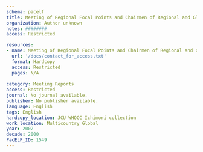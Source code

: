 ```yaml
---
schema: pacelf
title: Meeting of Regional Focal Points and Chairmen of Regional and Global Programme Review Group for Lymphatic Filariasis, New Delhi
organization: Author unknown
notes: ########
access: Restricted

resources:
- name: Meeting of Regional Focal Points and Chairmen of Regional and Global Programme Review Group for Lymphatic Filariasis, New Delhi
  url: '/docs/contact_for_access.txt'
  format: Hardcopy
  access: Restricted
  pages: N/A
 
category: Meeting Reports
access: Restricted
journal: No journal available.
publisher: No publisher available. 
language: English 
tags: English 
hardcopy_location: JCU WHOCC Ichimori collection
work_location: Multicountry Global
year: 2002
decade: 2000
PacELF_ID: 1549
---
```

